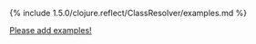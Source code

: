 {% include 1.5.0/clojure.reflect/ClassResolver/examples.md %}

[Please add examples!](https://github.com/arrdem/grimoire/edit/master/_includes/1.6.0/clojure.reflect/ClassResolver/examples.md)
